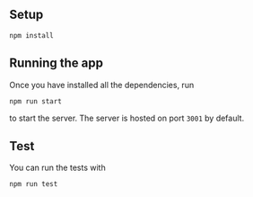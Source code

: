 ## Setup

```
npm install
```

## Running the app
Once you have installed all the dependencies, run
```
npm run start
```
to start the server. The server is hosted on port `3001` by default.

## Test
You can run the tests with
```
npm run test
```
